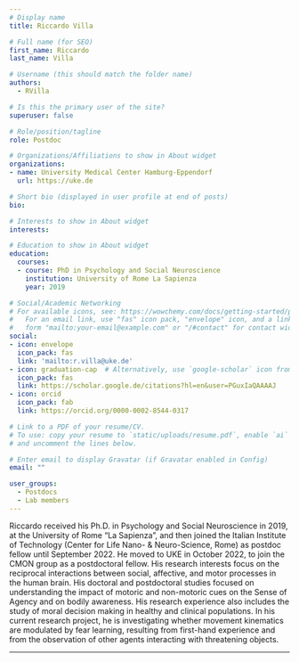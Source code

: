```yaml
---
# Display name
title: Riccardo Villa

# Full name (for SEO)
first_name: Riccardo
last_name: Villa

# Username (this should match the folder name)
authors:
  - RVilla

# Is this the primary user of the site?
superuser: false

# Role/position/tagline
role: Postdoc

# Organizations/Affiliations to show in About widget
organizations:
- name: University Medical Center Hamburg-Eppendorf
  url: https://uke.de

# Short bio (displayed in user profile at end of posts)
bio: 

# Interests to show in About widget
interests:

# Education to show in About widget
education:
  courses:
  - course: PhD in Psychology and Social Neuroscience
    institution: University of Rome La Sapienza
    year: 2019

# Social/Academic Networking
# For available icons, see: https://wowchemy.com/docs/getting-started/page-builder/#icons
#   For an email link, use "fas" icon pack, "envelope" icon, and a link in the
#   form "mailto:your-email@example.com" or "/#contact" for contact widget.
social:
- icon: envelope
  icon_pack: fas
  link: 'mailto:r.villa@uke.de'
- icon: graduation-cap  # Alternatively, use `google-scholar` icon from `ai` icon pack
  icon_pack: fas
  link: https://scholar.google.de/citations?hl=en&user=PGuxIaQAAAAJ 
- icon: orcid
  icon_pack: fab
  link: https://orcid.org/0000-0002-8544-0317

# Link to a PDF of your resume/CV.
# To use: copy your resume to `static/uploads/resume.pdf`, enable `ai` icons in `params.toml`, 
# and uncomment the lines below.

# Enter email to display Gravatar (if Gravatar enabled in Config)
email: ""

user_groups:
  - Postdocs
  - Lab members
---
```


Riccardo received his Ph.D. in Psychology and Social Neuroscience in 2019, at the University of Rome “La Sapienza”, and then joined the Italian Institute of Technology (Center for Life Nano- & Neuro-Science, Rome) as postdoc fellow until September 2022. He moved to UKE in October 2022, to join the CMON group as a postdoctoral fellow. His research interests focus on the reciprocal interactions between social, affective, and motor processes in the human brain. His doctoral and postdoctoral studies focused on understanding the impact of motoric and non-motoric cues on the Sense of Agency and on bodily awareness. His research experience also includes the study of moral decision making in healthy and clinical populations. In his current research project, he is investigating whether movement kinematics are modulated by fear learning, resulting from first-hand experience and from the observation of other agents interacting with threatening objects.

---

